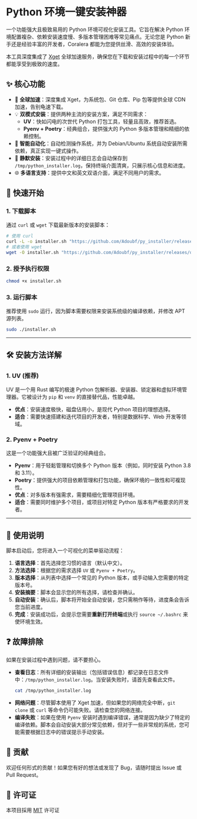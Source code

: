 # Python 环境一键安装神器

一个功能强大且极致易用的 Python 环境可视化安装工具。它旨在解决 Python 环境配置複杂、依赖安装速度慢、多版本管理困难等常见痛点。无论您是 Python 新手还是经验丰富的开发者，Coralera 都能为您提供丝滑、高效的安装体验。

本工具深度集成了 [Xget](https://github.com/xixu-me/Xget) 全球加速服务，确保您在下载和安装过程中的每一个环节都能享受到极致的速度。

## ✨ 核心功能

  - 🚀 **全球加速**：深度集成 Xget，为系统包、Git 仓库、Pip 包等提供全球 CDN 加速，告别龟速下载。
  - 💡 **双模式安装**：提供两种主流的安装方案，满足不同需求：
      - **UV**：快如闪电的次世代 Python 打包工具，轻量且高效，推荐首选。
      - **Pyenv + Poetry**：经典组合，提供强大的 Python 多版本管理和精细的依赖控制。
  - 🤖 **智能自动化**：自动检测操作系统，并为 Debian/Ubuntu 系统自动安装所需依赖，真正实现一键式操作。
  - 🤫 **静默安装**：安装过程中的详细日志会自动保存到 `/tmp/python_installer.log`，保持终端介面清爽，只展示核心信息和进度。
  - 🌐 **多语言支持**：提供中文和英文双语介面，满足不同用户的需求。

## 🚀 快速开始

### 1\. 下载脚本

通过 `curl` 或 `wget` 下载最新版本的安装脚本：

```bash
# 使用 curl
curl -L -o installer.sh "https://github.com/Adoubf/py_installer/releases/download/product/installer_v1.0.sh"
# 或者使用 wget
wget -O installer.sh "https://github.com/Adoubf/py_installer/releases/download/product/installer_v1.0.sh"
```

### 2\. 授予执行权限

```bash
chmod +x installer.sh
```

### 3\. 运行脚本

推荐使用 `sudo` 运行，因为脚本需要权限来安装系统级的编译依赖，并修改 APT 源列表。

```bash
sudo ./installer.sh
```

-----

## 🛠️ 安装方法详解

### 1\. UV (推荐)

UV 是一个用 Rust 编写的极速 Python 包解析器、安装器、锁定器和虚拟环境管理器。它被设计为 `pip` 和 `venv` 的直接替代品，性能卓越。

  - **优点**：安装速度极快，磁盘佔用小，是现代 Python 项目的理想选择。
  - **适合**：需要快速搭建和迭代项目的开发者，特别是数据科学、Web 开发等领域。

### 2\. Pyenv + Poetry

这是一个功能强大且被广泛验证的经典组合。

  - **Pyenv**：用于轻鬆管理和切换多个 Python 版本（例如，同时安装 Python 3.8 和 3.11）。
  - **Poetry**：提供强大的项目依赖管理和打包功能，确保环境的一致性和可複现性。
  - **优点**：对多版本有强需求，需要精细化管理项目环境。
  - **适合**：需要同时维护多个项目，或项目对特定 Python 版本有严格要求的开发者。

-----

## 📖 使用说明

脚本启动后，您将进入一个可视化的菜单驱动流程：

1.  **语言选择**：首先选择您习惯的语言（默认中文）。
2.  **方法选择**：根据您的需求选择 `UV` 或 `Pyenv + Poetry`。
3.  **版本选择**：从列表中选择一个常见的 Python 版本，或手动输入您需要的特定版本号。
4.  **安装摘要**：脚本会显示您的所有选择，请检查并确认。
5.  **自动安装**：确认后，脚本将开始全自动安装，您只需稍作等待，进度条会告诉您当前进度。
6.  **完成**：安装成功后，会提示您需要**重新打开终端**或执行 `source ~/.bashrc` 来使环境生效。

## ❓ 故障排除

如果在安装过程中遇到问题，请不要担心。

  - **查看日志**：所有详细的安装输出（包括错误信息）都记录在日志文件中：`/tmp/python_installer.log`。当安装失败时，请首先查看此文件。
    ```bash
    cat /tmp/python_installer.log
    ```
  - **网络问题**：尽管脚本使用了 Xget 加速，但如果您的网络完全中断，`git clone` 或 `curl` 等命令仍可能失败。请检查您的网络连接。
  - **编译失败**：如果在使用 `Pyenv` 安装时遇到编译错误，通常是因为缺少了特定的编译依赖。脚本会自动安装大部分常见依赖，但对于一些非常规的系统，您可能需要根据日志中的错误提示手动安装。

## 🤝 贡献

欢迎任何形式的贡献！如果您有好的想法或发现了 Bug，请随时提出 Issue 或 Pull Request。

## 📝 许可证

本项目採用 [MIT](LICENSE) 许可证
